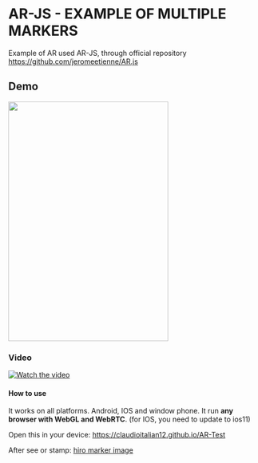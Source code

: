 # AR-JS - EXAMPLE OF MULTIPLE MARKERS
Example of AR used AR-JS, through official repository https://github.com/jeromeetienne/AR.js


## Demo

 <img src="https://user-images.githubusercontent.com/36310714/42128052-52789e5a-7ca3-11e8-8ec5-4efdeded33d4.png" height="480" width="320"> 

### Video
[![Watch the video]()](https://drive.google.com/open?id=1d5k249VWYmS0e666y2GIlGL-WXh-o-mv)


#### How to use

It works on all platforms. Android, IOS and window phone. It run **any browser with WebGL and WebRTC**.
(for IOS, you need to update to ios11)

Open this in your device: https://claudioitalian12.github.io/AR-Test

After see  or stamp:
[hiro marker image](https://jeromeetienne.github.io/AR.js/data/images/HIRO.jpg) 
